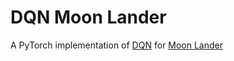# DQN Moon Lander

A PyTorch implementation of [DQN](https://storage.googleapis.com/deepmind-media/dqn/DQNNaturePaper.pdf) for [Moon Lander](https://gym.openai.com/envs/LunarLander-v2/)


